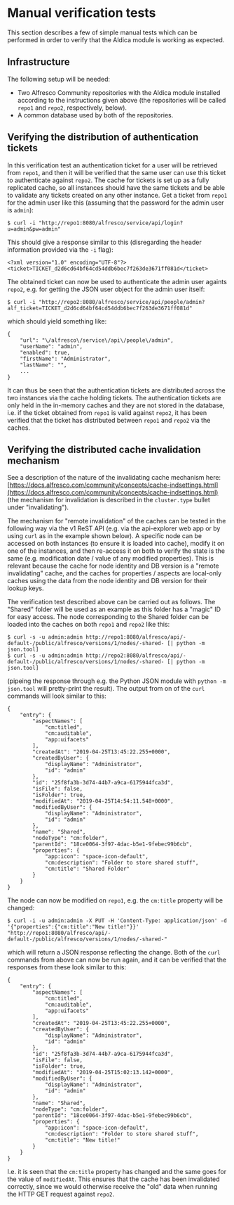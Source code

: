 # Manual verification tests

This section describes a few of simple manual tests which can be performed in order to verify that the Aldica module is working as expected.

## Infrastructure

The following setup will be needed:

- Two Alfresco Community repositories with the Aldica module installed according to the instructions given above (the repositories will be called `repo1` and `repo2`, respectively, below).
- A common database used by both of the repositories.

## Verifying the distribution of authentication tickets

In this verification test an authentication ticket for a user will be retrieved from `repo1`, and then it will be verified that the same user can use this ticket to authenticate against `repo2`. 
The cache for tickets is set up as a fully replicated cache, so all instances should have the same tickets and be able to validate any tickets created on any other instance. Get a ticket 
from `repo1` for the admin user like this (assuming that the password for the admin user is `admin`):

```
$ curl -i "http://repo1:8080/alfresco/service/api/login?u=admin&pw=admin"
```

This should give a response similar to this (disregarding the header information provided via the `-i` flag):

```
<?xml version="1.0" encoding="UTF-8"?>
<ticket>TICKET_d2d6cd64bf64cd54ddb6bec7f263de3671ff081d</ticket>
```

The obtained ticket can now be used to authenticate the admin user againts `repo2`, e.g. for getting the JSON user object for the admin user itself:

```
$ curl -i "http://repo2:8080/alfresco/service/api/people/admin?alf_ticket=TICKET_d2d6cd64bf64cd54ddb6bec7f263de3671ff081d"
```

which should yield something like:

```
{
	"url": "\/alfresco\/service\/api\/people\/admin",
	"userName": "admin",
	"enabled": true,
	"firstName": "Administrator",
	"lastName": "",
	...
}
```

It can thus be seen that the authentication tickets are distributed across the two instances via the cache holding tickets. The authentication tickets are only held in the in-memory caches and 
they are not stored in the database, i.e. if the ticket obtained from `repo1` is valid against `repo2`, it has been verified that the ticket has distributed between `repo1` and `repo2` via the 
caches.

## Verifying the distributed cache invalidation mechanism

See a description of the nature of the invalidating cache mechanism here: 
[https://docs.alfresco.com/community/concepts/cache-indsettings.html](https://docs.alfresco.com/community/concepts/cache-indsettings.html) (the mechanism for invalidation is described in the 
`cluster.type` bullet under "invalidating").

The mechanism for "remote invalidation" of the caches can be tested in the following way via the v1 ReST API (e.g. via the api-explorer web app or by using `curl` as in the example shown below). 
A specific node can be accessed on both instances (to ensure it is loaded into cache), modify it on one of the instances, and then 
re-access it on both to verify the state is the same (e.g. modification date / value of any modified 
properties). This is relevant because the cache for node identity and DB version is a "remote invalidating" 
cache, and the caches for properties / aspects are local-only caches using the data from the node 
identity and DB version for their lookup keys.

The verification test described above can be carried out as follows. The "Shared" folder will be used as an example as this folder has a "magic" ID for easy access. The node 
corresponding to the Shared folder can be loaded into the caches on both `repo1` and `repo2` like this:

```
$ curl -s -u admin:admin http://repo1:8080/alfresco/api/-default-/public/alfresco/versions/1/nodes/-shared- [| python -m json.tool]
$ curl -s -u admin:admin http://repo2:8080/alfresco/api/-default-/public/alfresco/versions/1/nodes/-shared- [| python -m json.tool]
```

(pipeing the response through e.g. the Python JSON module with `python -m json.tool` will pretty-print the result). The output from on of the `curl` commands will look similar to this:

```
{
    "entry": {
        "aspectNames": [
            "cm:titled",
            "cm:auditable",
            "app:uifacets"
        ],
        "createdAt": "2019-04-25T13:45:22.255+0000",
        "createdByUser": {
            "displayName": "Administrator",
            "id": "admin"
        },
        "id": "25f8fa3b-3d74-44b7-a9ca-6175944fca3d",
        "isFile": false,
        "isFolder": true,
        "modifiedAt": "2019-04-25T14:54:11.548+0000",
        "modifiedByUser": {
            "displayName": "Administrator",
            "id": "admin"
        },
        "name": "Shared",
        "nodeType": "cm:folder",
        "parentId": "18ce0064-3f97-4dac-b5e1-9febec99b6cb",
        "properties": {
            "app:icon": "space-icon-default",
            "cm:description": "Folder to store shared stuff",
            "cm:title": "Shared Folder"
        }
    }
}
```

The node can now be modified on `repo1`, e.g. the `cm:title` property will be changed:

```
$ curl -i -u admin:admin -X PUT -H 'Content-Type: application/json' -d '{"properties":{"cm:title":"New title!"}}' "http://repo1:8080/alfresco/api/-default-/public/alfresco/versions/1/nodes/-shared-"
```

which will return a JSON response reflecting the change. Both of the `curl` commands from above can now be run again, and it can be verified that the responses from these look similar to this:


```
{
    "entry": {
        "aspectNames": [
            "cm:titled",
            "cm:auditable",
            "app:uifacets"
        ],
        "createdAt": "2019-04-25T13:45:22.255+0000",
        "createdByUser": {
            "displayName": "Administrator",
            "id": "admin"
        },
        "id": "25f8fa3b-3d74-44b7-a9ca-6175944fca3d",
        "isFile": false,
        "isFolder": true,
        "modifiedAt": "2019-04-25T15:02:13.142+0000",
        "modifiedByUser": {
            "displayName": "Administrator",
            "id": "admin"
        },
        "name": "Shared",
        "nodeType": "cm:folder",
        "parentId": "18ce0064-3f97-4dac-b5e1-9febec99b6cb",
        "properties": {
            "app:icon": "space-icon-default",
            "cm:description": "Folder to store shared stuff",
            "cm:title": "New title!"
        }
    }
}
```

I.e. it is seen that the `cm:title` property has changed and the same goes for the value of `modifiedAt`. This ensures that the cache has been invalidated correctly, since we would otherwise 
receive the "old" data when running the HTTP GET request against `repo2`.